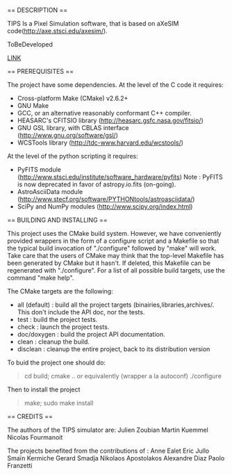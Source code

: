 == DESCRIPTION ==

 TIPS Is a Pixel Simulation software, that is based on aXeSIM code(http://axe.stsci.edu/axesim/).

ToBeDeveloped
 
 [LINK](doc/html/index.html)
 
== PREREQUISITES ==

 The project have some dependencies.
 At the level of the C code it requires:
  * Cross-platform Make (CMake) v2.6.2+
  * GNU Make
  * GCC, or an alternative reasonably conformant C++ compiler.
  * HEASARC's CFITSIO library (http://heasarc.gsfc.nasa.gov/fitsio/)
  * GNU GSL library, with CBLAS interface (http://www.gnu.org/software/gsl/)
  * WCSTools library (http://tdc-www.harvard.edu/wcstools/)

 At the level of the python scripting it requires:
  * PyFITS module (http://www.stsci.edu/institute/software_hardware/pyfits)
    Note : PyFITS is now deprecated in favor of astropy.io.fits (on-going).
  * AstroAsciiData module (http://www.stecf.org/software/PYTHONtools/astroasciidata/)
  * SciPy and NumPy modules (http://www.scipy.org/index.html)

== BUILDING AND INSTALLING  ==
 
 This project uses the CMake build system. However, we have conveniently provided wrappers in the form of a configure script and a Makefile so that the typical build invocation of "./configure" followed by "make" will work. Take care that the users of CMake may think that the top-level Makefile has been generated by CMake but it hasn't. If deleted, this Makefile can be regenerated with "./configure".
 For a list of all possible build targets, use the command "make help".

 The CMake targets are the following:
  * all (default) : build all the project targets (binairies,libraries,archives/. This don't include the API doc, nor the tests.
  * test : build the project tests.
  * check : launch the project tests.
  * doc/doxygen : build the project API documentation.
  * clean : cleanup the build.
  * disclean : cleanup the entire project, back to its distribution version

 To buid the project one should do:
  >cd build; cmake ..
 or equivalently (wrapper a la autoconf)
  >./configure

 Then to install the project
  > make; sudo make install
 
== CREDITS ==

The authors of the TIPS simulator are: 
Julien Zoubian
Martin Kuemmel
Nicolas Fourmanoit

The projects benefited from the contributions of :
Anne Ealet
Eric Jullo
Smaïn Kermiche
Gerard Smadja
Nikolaos Apostolakos
Alexandre Diaz
Paolo Franzetti
